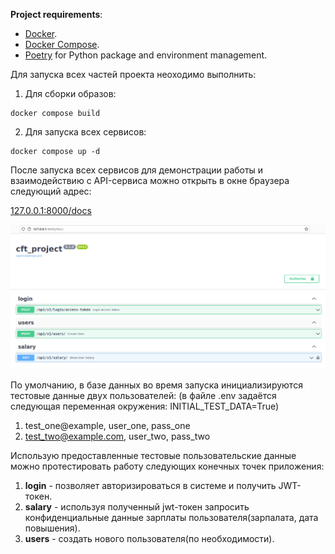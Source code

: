 **Project requirements**:

* [Docker](https://www.docker.com/).
* [Docker Compose](https://docs.docker.com/compose/install/).
* [Poetry](https://python-poetry.org/) for Python package and environment management.


Для запуска всех частей проекта неоходимо выполнить:

1. Для сборки образов:
```shell
docker compose build
```

2. Для запуска всех сервисов:
```shell
docker compose up -d
```

После запуска всех сервисов для демонстрации работы и взаимодействию с API-сервиса можно открыть в окне браузера следующий адрес:

[127.0.0.1:8000/docs](127.0.0.1:8000/docs)

![img.png](img.png)

По умолчанию, в базе данных во время запуска инициализируются тестовые данные двух пользователей:
(в файле .env задаётся следующая переменная окружения: INITIAL_TEST_DATA=True)

1. test_one@example, user_one, pass_one
2. test_two@example.com, user_two, pass_two

Использую предоставленные тестовые пользовательские данные можно протестировать работу следующих конечных точек приложения:

1. **login** - позволяет авторизироваться в системе и получить JWT-токен.
2. **salary** - используя полученный jwt-токен запросить конфиденциальные данные зарплаты пользователя(зарпалата, дата повышения).
3. **users** - создать нового пользователя(по необходимости).

